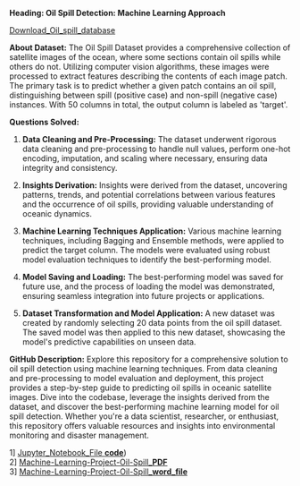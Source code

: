 **Heading: Oil Spill Detection: Machine Learning Approach**

[Download_Oil_spill_database](https://drive.google.com/file/d/1uRPuilV7PaiqnZbfY7VKAJ5f-jHCbaRj/view?usp=sharing)

**About Dataset:** 
The Oil Spill Dataset provides a comprehensive collection of satellite images of the ocean, where some sections contain oil spills while others do not. Utilizing computer vision algorithms, these images were processed to extract features describing the contents of each image patch. The primary task is to predict whether a given patch contains an oil spill, distinguishing between spill (positive case) and non-spill (negative case) instances. With 50 columns in total, the output column is labeled as 'target'.

**Questions Solved:**
1. **Data Cleaning and Pre-Processing:** The dataset underwent rigorous data cleaning and pre-processing to handle null values, perform one-hot encoding, imputation, and scaling where necessary, ensuring data integrity and consistency.
  
2. **Insights Derivation:** Insights were derived from the dataset, uncovering patterns, trends, and potential correlations between various features and the occurrence of oil spills, providing valuable understanding of oceanic dynamics.

3. **Machine Learning Techniques Application:** Various machine learning techniques, including Bagging and Ensemble methods, were applied to predict the target column. The models were evaluated using robust model evaluation techniques to identify the best-performing model.

4. **Model Saving and Loading:** The best-performing model was saved for future use, and the process of loading the model was demonstrated, ensuring seamless integration into future projects or applications.

5. **Dataset Transformation and Model Application:** A new dataset was created by randomly selecting 20 data points from the oil spill dataset. The saved model was then applied to this new dataset, showcasing the model's predictive capabilities on unseen data.

**GitHub Description:** 
Explore this repository for a comprehensive solution to oil spill detection using machine learning techniques. From data cleaning and pre-processing to model evaluation and deployment, this project provides a step-by-step guide to predicting oil spills in oceanic satellite images. Dive into the codebase, leverage the insights derived from the dataset, and discover the best-performing machine learning model for oil spill detection. Whether you're a data scientist, researcher, or enthusiast, this repository offers valuable resources and insights into environmental monitoring and disaster management.

1] [Jupyter_Notebook_File **code**](https://github.com/parikshit0007/Machine-Learning-Project-Oil-Spill-Database-/blob/main/MACHINE%20LEARNING%20ASSIGNMENT/Assignment%20-%20Machine%20Learning%20%5BMajor%5D.ipynb))<br>
2] [Machine-Learning-Project-Oil-Spill_**PDF**](https://github.com/parikshit0007/Machine-Learning-Project-Oil-Spill-Database-/blob/main/MACHINE%20LEARNING%20ASSIGNMENT/Assignment%20-%20Machine%20Learning%20%5BMajor%5D%20(1).pdf)<br>
3] [Machine-Learning-Project-Oil-Spill_**word_file**](https://github.com/parikshit0007/Machine-Learning-Project-Oil-Spill-Database-/blob/main/MACHINE%20LEARNING%20ASSIGNMENT/Machine%20Learning%20Assignment%20Submission.docx)<br>
